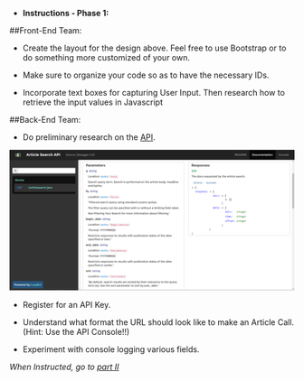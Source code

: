 * **Instructions - Phase 1:**

##Front-End Team:

  * Create the layout for the design above. Feel free to use Bootstrap or to do something more customized of your own.

  * Make sure to organize your code so as to have the necessary IDs. 

  * Incorporate text boxes for capturing User Input. Then research how to retrieve the input values in Javascript 

##Back-End Team:

  * Do preliminary research on the [API](http://developer.nytimes.com/article_search_v2.json).

  ![NYT-API](../../Images/NYT-API.png)

  * Register for an API Key.

  * Understand what format the URL should look like to make an Article Call. (Hint: Use the API Console!!)

  * Experiment with console logging various fields. 
  
  
_When Instructed, go to [part II](part2.md)_